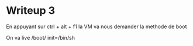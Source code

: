 # Writeup 3

En appuyant sur ctrl + alt + f1 la VM va nous demander la methode de boot

On va live /boot/ init=/bin/sh

